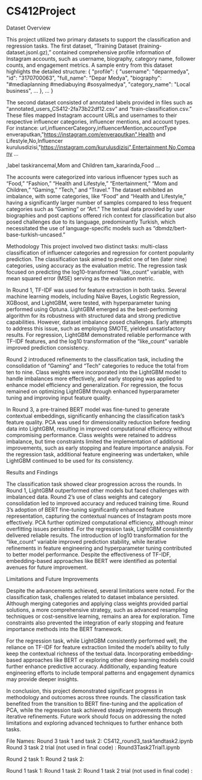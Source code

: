 # CS412Project

Dataset Overview

This project utilized two primary datasets to support the classification and regression tasks. The first dataset, “Training Dataset (training-dataset.jsonl.gz),” contained comprehensive profile information of Instagram accounts, such as username, biography, category name, follower counts, and engagement metrics. A sample entry from this dataset highlights the detailed structure:
{
  "profile": {
    "username": "deparmedya",
    "id": "3170700063",
    "full_name": "Depar Medya",
    "biography": "#mediaplanning #mediabuying #sosyalmedya",
    "category_name": "Local business",
    ...
  },
  ...
}

The second dataset consisted of annotated labels provided in files such as “annotated_users_CS412-2fa73b22df12.csv” and “train-classification.csv.” These files mapped Instagram account URLs and usernames to their respective influencer categories, influencer mentions, and account types. For instance:
url,influencerCategory,influencerMention,accountType
enveraputkan,"https://instagram.com/enveraputkan",Health and Lifestyle,No,Influencer
kurulusdizisi,"https://instagram.com/kurulusdizisi",Entertainment,No,Company
...

,label
taskirancemal,Mom and Children
tam_kararinda,Food
...

The accounts were categorized into various influencer types such as “Food,” “Fashion,” “Health and Lifestyle,” “Entertainment,” “Mom and Children,” “Gaming,” “Tech,” and “Travel.” The dataset exhibited an imbalance, with some categories, like “Food” and “Health and Lifestyle,” having a significantly larger number of samples compared to less frequent categories such as “Gaming” or “Art.” The textual data provided by user biographies and post captions offered rich context for classification but also posed challenges due to its language, predominantly Turkish, which necessitated the use of language-specific models such as “dbmdz/bert-base-turkish-uncased.”

Methodology
This project involved two distinct tasks: multi-class classification of influencer categories and regression for content popularity prediction. The classification task aimed to predict one of ten (later nine) categories, using accuracy as the evaluation metric. The regression task focused on predicting the log10-transformed “like_count” variable, with mean squared error (MSE) serving as the evaluation metric.

In Round 1, TF-IDF was used for feature extraction in both tasks. Several machine learning models, including Naïve Bayes, Logistic Regression, XGBoost, and LightGBM, were tested, with hyperparameter tuning performed using Optuna. LightGBM emerged as the best-performing algorithm for its robustness with structured data and strong predictive capabilities. However, dataset imbalance posed challenges. Early attempts to address this issue, such as employing SMOTE, yielded unsatisfactory results. For regression, LightGBM demonstrated reliable performance with TF-IDF features, and the log10 transformation of the “like_count” variable improved prediction consistency.

Round 2 introduced refinements to the classification task, including the consolidation of “Gaming” and “Tech” categories to reduce the total from ten to nine. Class weights were incorporated into the LightGBM model to handle imbalances more effectively, and early stopping was applied to enhance model efficiency and generalization. For regression, the focus remained on optimizing LightGBM through enhanced hyperparameter tuning and improving input feature quality.

In Round 3, a pre-trained BERT model was fine-tuned to generate contextual embeddings, significantly enhancing the classification task’s feature quality. PCA was used for dimensionality reduction before feeding data into LightGBM, resulting in improved computational efficiency without compromising performance. Class weights were retained to address imbalance, but time constraints limited the implementation of additional improvements, such as early stopping and feature importance analysis. For the regression task, additional feature engineering was undertaken, while LightGBM continued to be used for its consistency.

Results and Findings

The classification task showed clear progression across the rounds. In Round 1, LightGBM outperformed other models but faced challenges with imbalanced data. Round 2’s use of class weights and category consolidation led to improved accuracy and reduced training time. Round 3’s adoption of BERT fine-tuning significantly enhanced feature representation, capturing the contextual nuances of Instagram posts more effectively. PCA further optimized computational efficiency, although minor overfitting issues persisted.
For the regression task, LightGBM consistently delivered reliable results. The introduction of log10 transformation for the “like_count” variable improved prediction stability, while iterative refinements in feature engineering and hyperparameter tuning contributed to better model performance. Despite the effectiveness of TF-IDF, embedding-based approaches like BERT were identified as potential avenues for future improvement.

Limitations and Future Improvements

Despite the advancements achieved, several limitations were noted. For the classification task, challenges related to dataset imbalance persisted. Although merging categories and applying class weights provided partial solutions, a more comprehensive strategy, such as advanced resampling techniques or cost-sensitive learning, remains an area for exploration. Time constraints also prevented the integration of early stopping and feature importance methods into the BERT framework.

For the regression task, while LightGBM consistently performed well, the reliance on TF-IDF for feature extraction limited the model’s ability to fully keep the contextual richness of the textual data. Incorporating embedding-based approaches like BERT or exploring other deep learning models could further enhance predictive accuracy. Additionally, expanding feature engineering efforts to include temporal patterns and engagement dynamics may provide deeper insights.

In conclusion, this project demonstrated significant progress in methodology and outcomes across three rounds. The classification task benefited from the transition to BERT fine-tuning and the application of PCA, while the regression task achieved steady improvements through iterative refinements. Future work should focus on addressing the noted limitations and exploring advanced techniques to further enhance both tasks.

File Names:
Round 3 task 1 and task 2: CS412_round3_task1andtask2.ipynb
Round 3 task 2 trial (not used in final code) : Round3Task2Trial1.ipynb

Round 2 task 1: 
Round 2 task 2:

Round 1 task 1:
Round 1 task 2: 
Round 1 task 2 trial (not used in final code) :
